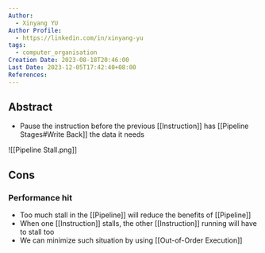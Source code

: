 ```yaml
---
Author:
  - Xinyang YU
Author Profile:
  - https://linkedin.com/in/xinyang-yu
tags:
  - computer_organisation
Creation Date: 2023-08-18T20:46:00
Last Date: 2023-12-05T17:42:40+08:00
References: 
---
```

## Abstract
- Pause the instruction before the previous [[Instruction]] has [[Pipeline Stages#Write Back]] the data it needs

![[Pipeline Stall.png]] 


## Cons
### Performance hit
- Too much stall in the [[Pipeline]] will reduce the benefits of [[Pipeline]]
- When one [[Instruction]] stalls, the other [[Instruction]] running will have to stall too
- We can minimize such situation by using [[Out-of-Order Execution]]
